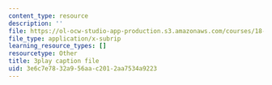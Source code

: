 ```yaml
---
content_type: resource
description: ''
file: https://ol-ocw-studio-app-production.s3.amazonaws.com/courses/18-01sc-single-variable-calculus-fall-2010/3e6c7e7832a956aac2012aa7534a9223_Psks_KK0YZ8.srt
file_type: application/x-subrip
learning_resource_types: []
resourcetype: Other
title: 3play caption file
uid: 3e6c7e78-32a9-56aa-c201-2aa7534a9223
---
```


